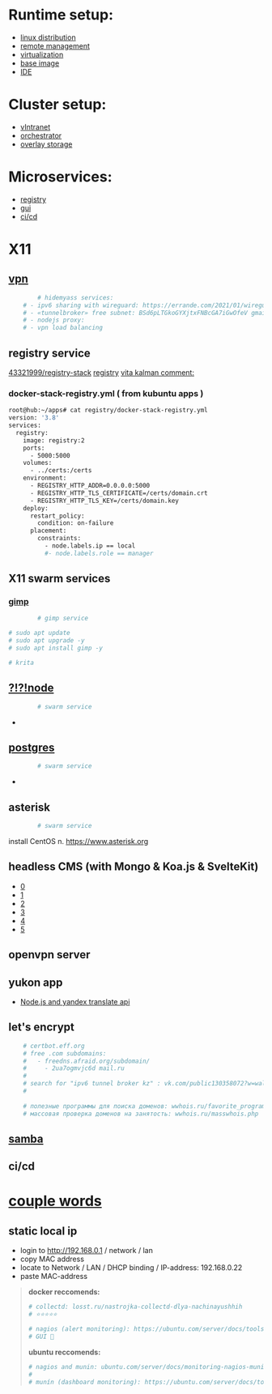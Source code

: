 # Runtime setup:
- [linux distribution](linux/README.md) 
- [remote management](ssh/README.md)
- [virtualization](lxc/README.md)
- [base image](nodejs/README.md)
- [IDE](vscode/README.md)
# Cluster setup:
- [vIntranet](wireguard/README.md)
- [orchestrator](swarm/README.md)
- [overlay storage](nfs/README.md)
# Microservices:
- [registry](https://github.com/43321999/RuntimeSetup#registry-service)
- [gui](gui/README.md)
- [ci/cd](https://github.com/43321999/RuntimeSetup#cicd)
# X11

## [vpn](https://docs.docker.com/samples/wireguard/)
```sh
        # hidemyass services:
	# - ipv6 sharing with wireguard: https://errande.com/2021/01/wireguard-he-tunnel/#wireguard-configuration
	# - «tunnelbroker» free subnet: BSd6pLTGkoGYXjtxFNBcGA7iGwOfeV gmail.com
	# - nodejs proxy:
	# - vpn load balancing
```
## registry service
[43321999/registry-stack](43321999/registry-stack)
[registry](https://github.com/43321999/registry-stack)
[vita kalman comment:](https://vk.com/public130358072?w=wall-130358072_149)
### docker-stack-registry.yml ( from kubuntu apps )
```sh
root@hub:~/apps# cat registry/docker-stack-registry.yml 
version: '3.8'
services:
  registry:
    image: registry:2
    ports:
      - 5000:5000
    volumes:
      - ../certs:/certs
    environment:
      - REGISTRY_HTTP_ADDR=0.0.0.0:5000
      - REGISTRY_HTTP_TLS_CERTIFICATE=/certs/domain.crt
      - REGISTRY_HTTP_TLS_KEY=/certs/domain.key 
    deploy:
      restart_policy:
        condition: on-failure
      placement:
        constraints:
          - node.labels.ip == local
          #- node.labels.role == manager
```
## X11 swarm services
### [gimp](docs.microsoft.com/ru-ru/windows/wsl/tutorials/gui-apps#install-gimp)
```sh
        # gimp service

# sudo apt update
# sudo apt upgrade -y
# sudo apt install gimp -y
```
```sh
# krita
```
## [?!?!node](https://nodejs.org/)
```sh
        # swarm service

```
-
## [postgres](https://ubuntu.com/server/docs/databases-postgresql)
```sh
        # swarm service
```
-
##
## asterisk
```sh
        # swarm service
```
install CentOS
n. 
https://www.asterisk.org
## headless CMS (with Mongo & Koa.js & SvelteKit)
- [0](https://strapi.io)
- [1](https://www.npmjs.com/package/yandex-pdd-dns)
- [2](https://nodecms.guide/)
- [3](https://jamstack.org/headless-cms/)
- [4](https://www.npmjs.com/search?q=cms%20koa%20mongo)
- [5](https://vk.com/away.php?to=https%3A%2F%2Fdocs.google.com%2Fspreadsheets%2Fd%2F1DZC8TQz5oNECskVzh1CDCBD89VamNBdXXuQwyAJeoCQ%2Fedit%23gid%3D1994570499&cc_key=)
## openvpn server
## yukon app
- [Node.js and yandex translate api](https://www.youtube.com/watch?v=DsCcK2s6TwU)

## let's encrypt
```sh
	# certbot.eff.org
	# free .com subdomains: 
	#   - freedns.afraid.org/subdomain/
	#     - 2ua7ogmvjc6d mail.ru
	#
	# search for "ipv6 tunnel broker kz" : vk.com/public130358072?w=wall-130358072_178
	#
	
	# полезные программы для поиска доменов: wwhois.ru/favorite_programs.html
	# массовая проверка доменов на занятость: wwhois.ru/masswhois.php
```

## [samba](https://ubuntu.com/server/docs/samba-introduction)

## ci/cd
[couple words](vk.com/@-130358072-devops)
==============================
## static local ip
- login to http://192.168.0.1 / network / lan
- copy MAC address
- locate to Network / LAN / DHCP binding / IP-address: 192.168.0.22
- paste MAC-address


> 
> __docker reccomends:__
>```sh
># collectd: losst.ru/nastrojka-collectd-dlya-nachinayushhih
># ⭐️⭐️⭐️⭐️⭐️
>```
>```sh
># nagios (alert monitoring): https://ubuntu.com/server/docs/tools-nagios
># GUI 🤨
>```
>
> __ubuntu reccomends:__
>```sh
># nagios and munin: ubuntu.com/server/docs/monitoring-nagios-munin # nagios and munin owerview: https://youtu.be/8yBTADrD4hk
>#
># munín (dashboard monitoring): https://ubuntu.com/server/docs/tools-munin
>```
